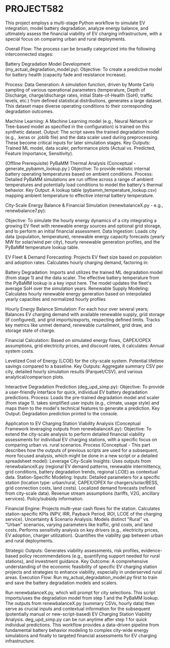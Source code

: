 ﻿# PROJECT582
This project employs a multi-stage Python workflow to simulate EV integration, model battery degradation, analyze energy balance, and ultimately assess the financial viability of EV charging infrastructure, with a special focus on comparing urban and rural deployments.


Overall Flow:
The process can be broadly categorized into the following interconnected stages:


Battery Degradation Model Development (my_actual_degradation_model.py):
Objective: To create a predictive model for battery health (capacity fade and resistance increase).

Process:
Data Generation: A simulation function, driven by Monte Carlo sampling of various operational parameters (temperature, Depth of Discharge, charge/discharge rates, initial State-of-Health (SoH), traffic levels, etc.) from defined statistical distributions, generates a large dataset. This dataset maps diverse operating conditions to their corresponding degradation outcomes.

Machine Learning: A Machine Learning model (e.g., Neural Network or Tree-based model as specified in the configuration) is trained on this synthetic dataset.
Output: The script saves the trained degradation model (e.g., .keras or .joblib file) and the data scaler used during preprocessing. These become critical inputs for later simulation stages.
Key Outputs: Trained ML model, data scaler, performance plots (Actual vs. Predicted, Feature Importance, Sensitivity).

(Offline Prerequisite) PyBaMM Thermal Analysis (Conceptual - generate_pybamm_lookup.py )
Objective: To provide realistic internal battery operating temperatures based on ambient conditions.
Process: Detailed PyBaMM simulations are run offline across a range of ambient temperatures and potentially load conditions to model the battery's thermal behavior.
Key Output: A lookup table (pybamm_temperature_lookup.csv) mapping ambient temperature to effective internal battery temperature.

City-Scale Energy Balance & Financial Simulation (renewbalanceX.py - e.g., renewbalance7.py):

Objective: To simulate the hourly energy dynamics of a city integrating a growing EV fleet with renewable energy sources and optional grid storage, and to perform an initial financial assessment.
Data Ingestion: Loads city data (population, temperature), renewable energy capacity forecasts (yearly MW for solar/wind per city), hourly renewable generation profiles, and the PyBaMM temperature lookup table.

EV Fleet & Demand Forecasting: Projects EV fleet size based on population and adoption rates. Calculates hourly charging demand, factoring in:

Battery Degradation: Imports and utilizes the trained ML degradation model (from stage 1) and the data scaler. The effective battery temperature from the PyBaMM lookup is a key input here. The model updates the fleet's average SoH over the simulation years.
Renewable Supply Modeling: Calculates hourly renewable energy generation based on interpolated yearly capacities and normalized hourly profiles

Hourly Energy Balance Simulation: For each hour over several years;
Balances EV charging demand with available renewable supply, grid storage (if configured), and grid imports/exports, respecting defined limits.
Tracks key metrics like unmet demand, renewable curtailment, grid draw, and storage state of charge.

Financial Calculation: Based on simulated energy flows, CAPEX/OPEX assumptions, grid electricity prices, and discount rates, it calculates:
Annual system costs.

Levelized Cost of Energy (LCOE) for the city-scale system.
Potential lifetime savings compared to a baseline.
Key Outputs: Aggregate summary CSV per city, detailed hourly simulation results (Parquet/CSV), and various analytical/comparison plots.

Interactive Degradation Prediction (deg_upd_simp.py):
Objective: To provide a user-friendly interface for quick, individual EV battery degradation predictions.
Process: Loads the pre-trained degradation model and scaler (from stage 1). 
takes simplified user inputs (e.g., climate, usage style) and maps them to the model's technical features to generate a prediction.
Key Output: Degradation prediction printed to the console.

Application to EV Charging Station Viability Analysis (Conceptual Framework leveraging outputs from renewbalanceX.py):
Objective: To extend the city-scale analysis to perform detailed financial viability assessments for individual EV charging stations, with a specific focus on comparing urban vs. rural scenarios.
Process (Conceptual - This part describes how the outputs of previous scripts are used for a subsequent, more focused analysis, which might be done in a new script or a detailed spreadsheet model):
Leverage City-Scale Insights: Uses outputs from renewbalanceX.py (regional EV demand patterns, renewable intermittency, grid conditions, battery degradation trends, regional LCOE) as contextual data.
Station-Specific Modeling:
Inputs: Detailed parameters for a specific station (location type: urban/rural, CAPEX/OPEX for chargers/solar/BESS, grid connection costs, land costs). Localized demand forecasts (refined from city-scale data). Revenue stream assumptions (tariffs, V2G, ancillary services). Policy/subsidy information.

Financial Engine: Projects multi-year cash flows for the station. Calculates station-specific KPIs (NPV, IRR, Payback Period, ROI, LCOE of the charging service).
Uncertainty & Scenario Analysis:
Models distinct "Rural" vs. "Urban" scenarios, varying parameters like traffic, grid costs, and land costs.
Performs sensitivity analysis on key drivers (e.g., electricity prices, EV adoption, charger utilization).
Quantifies the viability gap between urban and rural deployments.

Strategic Outputs: Generates viability assessments, risk profiles, evidence-based policy recommendations (e.g., quantifying support needed for rural stations), and investment guidance.
Key Outcome: A comprehensive understanding of the economic feasibility of specific EV charging station projects and strategies to enhance viability, especially in underserved rural areas.
Execution Flow:
Run my_actual_degradation_model.py first to train and save the battery degradation models and scalers.

Run renewbalanceX.py, which will prompt for city selections. This script imports/uses the degradation model from step 1 and the PyBaMM lookup.
The outputs from renewbalanceX.py (summary CSVs, hourly data) then serve as crucial inputs and contextual information for the subsequent (potentially manual or new-script-based) EV Charging Station Viability Analysis.
deg_upd_simp.py can be run anytime after step 1 for quick individual predictions.
This workflow provides a data-driven pipeline from fundamental battery behavior modeling to complex city-wide energy simulations and finally to targeted financial assessments for EV charging infrastructure.
